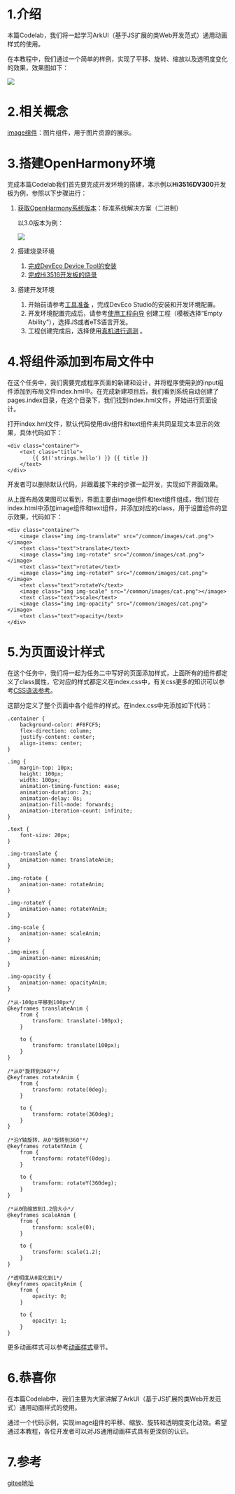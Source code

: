 # 1.介绍

本篇Codelab，我们将一起学习ArkUI（基于JS扩展的类Web开发范式）通用动画样式的使用。

在本教程中，我们通过一个简单的样例，实现了平移、旋转、缩放以及透明度变化的效果，效果图如下：

![](figures/VID_20211228_142129-00_00_00-00_00_30.gif)

# 2.相关概念

[image组件](https://gitee.com/openharmony/docs/blob/master/zh-cn/application-dev/reference/arkui-js/js-components-basic-image.md)：图片组件，用于图片资源的展示。

# 3.搭建OpenHarmony环境

完成本篇Codelab我们首先要完成开发环境的搭建，本示例以**Hi3516DV300**开发板为例，参照以下步骤进行：

1. [获取OpenHarmony系统版本](https://gitee.com/openharmony/docs/blob/master/zh-cn/device-dev/get-code/sourcecode-acquire.md#%E8%8E%B7%E5%8F%96%E6%96%B9%E5%BC%8F3%E4%BB%8E%E9%95%9C%E5%83%8F%E7%AB%99%E7%82%B9%E8%8E%B7%E5%8F%96)：标准系统解决方案（二进制）

   以3.0版本为例：

   ![](figures/取版本.png)

2. 搭建烧录环境

   1.  [完成DevEco Device Tool的安装](https://gitee.com/openharmony/docs/blob/master/zh-cn/device-dev/quick-start/quickstart-standard-env-setup.md)
   2.  [完成Hi3516开发板的烧录](https://gitee.com/openharmony/docs/blob/master/zh-cn/device-dev/quick-start/quickstart-lite-steps-hi3516-burn.md)

3. 搭建开发环境

   1.  开始前请参考[工具准备](https://gitee.com/openharmony/docs/blob/master/zh-cn/application-dev/quick-start/start-overview.md#%E5%B7%A5%E5%85%B7%E5%87%86%E5%A4%87) ，完成DevEco Studio的安装和开发环境配置。
   2.  开发环境配置完成后，请参考[使用工程向导](https://gitee.com/openharmony/docs/blob/master/zh-cn/application-dev/quick-start/start-with-js.md#%E5%88%9B%E5%BB%BAjs%E5%B7%A5%E7%A8%8B) 创建工程（模板选择“Empty Ability”），选择JS或者eTS语言开发。
   3.  工程创建完成后，选择使用[真机进行调测](https://gitee.com/openharmony/docs/blob/master/zh-cn/application-dev/quick-start/start-with-ets.md#%E4%BD%BF%E7%94%A8%E7%9C%9F%E6%9C%BA%E8%BF%90%E8%A1%8C%E5%BA%94%E7%94%A8) 。
   
# 4.将组件添加到布局文件中

在这个任务中，我们需要完成程序页面的新建和设计，并将程序使用到的input组件添加到布局文件index.hml中。在完成新建项目后，我们看到系统自动创建了pages.index目录，在这个目录下，我们找到index.hml文件，开始进行页面设计。

打开index.hml文件，默认代码使用div组件和text组件来共同呈现文本显示的效果，具体代码如下：

```
<div class="container">
    <text class="title">
        {{ $t('strings.hello') }} {{ title }}
    </text>
</div>
```

开发者可以删除默认代码，并跟着接下来的步骤一起开发，实现如下界面效果。

从上面布局效果图可以看到，界面主要由image组件和text组件组成，我们现在index.html中添加image组件和text组件，并添加对应的class，用于设置组件的显示效果，代码如下：

```
<div class="container">
    <image class="img img-translate" src="/common/images/cat.png"></image>
    <text class="text">translate</text>
    <image class="img img-rotate" src="/common/images/cat.png"></image>
    <text class="text">rotate</text>
    <image class="img img-rotateY" src="/common/images/cat.png"></image>
    <text class="text">rotateY</text>
    <image class="img img-scale" src="/common/images/cat.png"></image>
    <text class="text">scale</text>
    <image class="img img-opacity" src="/common/images/cat.png"></image>
    <text class="text">opacity</text>
</div>
```

# 5.为页面设计样式

在这个任务中，我们将一起为任务二中写好的页面添加样式，上面所有的组件都定义了class属性，它对应的样式都定义在index.css中，有关css更多的知识可以参考[CSS语法参考](https://gitee.com/openharmony/docs/blob/OpenHarmony-3.0-LTS/zh-cn/application-dev/js-reference/js-framework-syntax-css.md)。

这部分定义了整个页面中各个组件的样式。在index.css中先添加如下代码：

```
.container {
    background-color: #F8FCF5;
    flex-direction: column;
    justify-content: center;
    align-items: center;
}

.img {
    margin-top: 10px;
    height: 100px;
    width: 100px;
    animation-timing-function: ease;
    animation-duration: 2s;
    animation-delay: 0s;
    animation-fill-mode: forwards;
    animation-iteration-count: infinite;
}

.text {
    font-size: 20px;
}

.img-translate {
    animation-name: translateAnim;
}

.img-rotate {
    animation-name: rotateAnim;
}

.img-rotateY {
    animation-name: rotateYAnim;
}

.img-scale {
    animation-name: scaleAnim;
}

.img-mixes {
    animation-name: mixesAnim;
}

.img-opacity {
    animation-name: opacityAnim;
}

/*从-100px平移到100px*/
@keyframes translateAnim {
    from {
        transform: translate(-100px);
    }

    to {
        transform: translate(100px);
    }
}

/*从0°旋转到360°*/
@keyframes rotateAnim {
    from {
        transform: rotate(0deg);
    }

    to {
        transform: rotate(360deg);
    }
}

/*沿Y轴旋转，从0°旋转到360°*/
@keyframes rotateYAnim {
    from {
        transform: rotateY(0deg);
    }

    to {
        transform: rotateY(360deg);
    }
}

/*从0倍缩放到1.2倍大小*/
@keyframes scaleAnim {
    from {
        transform: scale(0);
    }

    to {
        transform: scale(1.2);
    }
}

/*透明度从0变化到1*/
@keyframes opacityAnim {
    from {
        opacity: 0;
    }

    to {
        opacity: 1;
    }
}
```

更多动画样式可以参考[动画样式](https://gitee.com/openharmony/docs/blob/master/zh-cn/application-dev/reference/arkui-js/js-components-common-animation.md)章节。

# 6.恭喜你

在本篇Codelab中，我们主要为大家讲解了ArkUI（基于JS扩展的类Web开发范式）通用动画样式的使用。

通过一个代码示例，实现image组件的平移、缩放、旋转和透明度变化动效。希望通过本教程，各位开发者可以对JS通用动画样式具有更深刻的认识。

# 7.参考

[gitee地址](https://gitee.com/openharmony/codelabs/tree/master/JSUI/AnimationDemo)